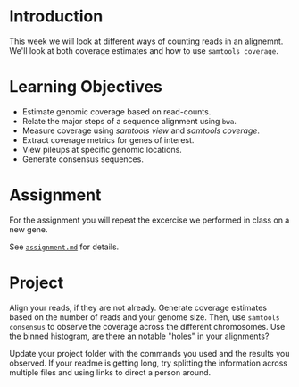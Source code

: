 # Introduction

This week we will look at different ways of counting reads in an alignemnt.
We'll look at both coverage estimates and how to use `samtools coverage`.

# Learning Objectives

* Estimate genomic coverage based on read-counts.
* Relate the major steps of a sequence alignment using `bwa`.
* Measure coverage using *samtools view* and *samtools coverage*.
* Extract coverage metrics for genes of interest.
* View pileups at specific genomic locations.
* Generate consensus sequences.

# Assignment

For the assignment you will repeat the excercise we performed in class on a new gene.

See [`assignment.md`](assignment.md) for details.

# Project

Align your reads, if they are not already.
Generate coverage estimates based on the number of reads and your genome size.
Then, use `samtools consensus` to observe the coverage across the different chromosomes.
Use the binned histogram, are there an notable "holes" in your alignments?

Update your project folder with the commands you used and the results you observed.
If your readme is getting long, try splitting the information across multiple files and using links to direct a person around.
